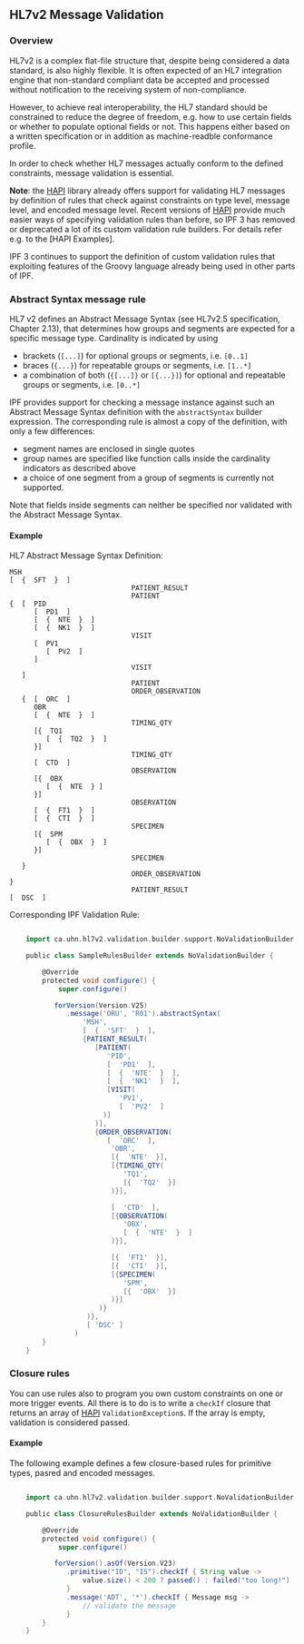## HL7v2 Message Validation


### Overview

HL7v2 is a complex flat-file structure that, despite being considered a data standard, is also highly flexible.
It is often expected of an HL7 integration engine that non-standard compliant data be accepted and processed without
notification to the receiving system of non-compliance.

However, to achieve real interoperability, the HL7 standard should be constrained to reduce the degree of freedom,
e.g. how to use certain fields or whether to populate optional fields or not. This happens either based on a written
specification or in addition as machine-readble conformance profile.

In order to check whether HL7 messages actually conform to the defined constraints, message validation is essential.

**Note**: the [HAPI] library already offers support for validating HL7 messages by definition of rules that check against constraints
on type level, message level, and encoded message level. Recent versions of [HAPI] provide much easier ways of
specifying validation rules than before, so IPF 3 has removed or deprecated a lot of its custom validation rule builders.
For details refer e.g. to the [HAPI Examples].


IPF 3 continues to support the definition of custom validation rules that exploiting features of the Groovy language already
being used in other parts of IPF.


### Abstract Syntax message rule

HL7 v2 defines an Abstract Message Syntax (see HL7v2.5 specification, Chapter 2.13), that determines how groups and segments
are expected for a specific message type. Cardinality is indicated by using

 * brackets (`[...]`) for optional groups or segments, i.e. `[0..1]`
 * braces (`{...}`) for repeatable groups or segments, i.e. `[1..*]`
 * a combination of both (`{[...]}` or `[{...}]`) for optional and repeatable groups or segments, i.e. `[0..*]`

IPF provides support for checking a message instance against such an Abstract Message Syntax definition with the
`abstractSyntax` builder expression. The corresponding rule is almost a copy of the definition, with only a few differences:

 * segment names are enclosed in single quotes
 * group names are specified like function calls inside the cardinality indicators as described above
 * a choice of one segment from a group of segments is currently not supported.

Note that fields inside segments can neither be specified nor validated with the Abstract Message Syntax.

#### Example

HL7 Abstract Message Syntax Definition:

```
MSH
[  {  SFT  }  ]
                              PATIENT_RESULT
                              PATIENT
{  [  PID
      [  PD1  ]
      [  {  NTE  }  ]
      [  {  NK1  }  ]
                              VISIT
      [  PV1
         [  PV2  ]
      ]
                              VISIT
   ]
                              PATIENT
                              ORDER_OBSERVATION
   {  [  ORC  ]
      OBR
      [  {  NTE  }  ]
                              TIMING_QTY
      [{  TQ1
         [  {  TQ2  }  ]
      }]
                              TIMING_QTY
      [  CTD  ]
                              OBSERVATION
      [{  OBX
         [  {  NTE  } ]
      }]
                              OBSERVATION
      [  {  FT1  }  ]
      [  {  CTI  }  ]
                              SPECIMEN
      [{  SPM
         [  {  OBX  }  ]
      }]
                              SPECIMEN
   }
                              ORDER_OBSERVATION
}
                              PATIENT_RESULT
[  DSC  ]
```


Corresponding IPF Validation Rule:

```groovy

    import ca.uhn.hl7v2.validation.builder.support.NoValidationBuilder

    public class SampleRulesBuilder extends NoValidationBuilder {

        @Override
        protected void configure() {
            super.configure()

           forVersion(Version.V25)
              .message('ORU', 'R01').abstractSyntax(
                  'MSH',
                  [  {  'SFT'  }  ],
                  {PATIENT_RESULT(
                     [PATIENT(
                        'PID',
                        [  'PD1'  ],
                        [  {  'NTE'  }  ],
                        [  {  'NK1'  }  ],
                        [VISIT(
                           'PV1',
                           [  'PV2'  ]
                       )]
                     )],
                     {ORDER_OBSERVATION(
                        [  'ORC'  ],
                         'OBR',
                         [{  'NTE'  }],
                         [{TIMING_QTY(
                            'TQ1',
                            [{  'TQ2'  }]
                         )}],

                         [  'CTD'  ],
                         [{OBSERVATION(
                            'OBX',
                            [  {  'NTE'  }  ]
                         )}],

                         [{  'FT1'  }],
                         [{  'CTI'  }],
                         [{SPECIMEN(
                            'SPM',
                            [{  'OBX'  }]
                         )}]
                      )}
                   )},
                   [ 'DSC' ]
                )
        }
    }
```

### Closure rules

You can use rules also to program you own custom constraints on one or more trigger events.
All there is to do is to write a `checkIf` closure that returns an array of [HAPI] `ValidationException`s.
If the array is empty, validation is considered passed.

#### Example

The following example defines a few closure-based rules for primitive types, pasred and encoded
messages.

```groovy

    import ca.uhn.hl7v2.validation.builder.support.NoValidationBuilder

    public class ClosureRulesBuilder extends NoValidationBuilder {

        @Override
        protected void configure() {
            super.configure()

           forVersion().asOf(Version.V23)
              .primitive("ID", "IS").checkIf { String value ->
                  value.size() < 200 ? passed() : failed("too long!")
              }
              .message('ADT', '*').checkIf { Message msg ->
                  // validate the message
              }
        }
    }

```



[HAPI]: http://hl7api.sourceforge.net
[HAPI Validation Examples]: http://hl7api.sourceforge.net/devbyexample.html
[Mapping Service]: ../ipf-commons-map/index.html